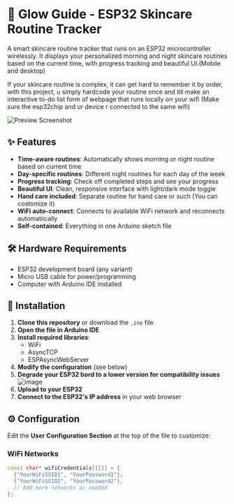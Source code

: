 # 🌟 Glow Guide - ESP32 Skincare Routine Tracker

A smart skincare routine tracker that runs on an ESP32 microcontroller wirelessly. It displays your personalized morning and night skincare routines based on the current time, with progress tracking and beautiful UI.(Mobile and desktop)

If your skincare routine is complex, it can get hard to remember it by order, with this project, u simply hardcode your routine once and itll make an interactive to-do list form of webpage that runs locally on your wifi (Make sure the esp32chip and ur device r connected to the same wifi)

![Preview Screenshot](/preview.jpg) 

## ✨ Features

- **Time-aware routines**: Automatically shows morning or night routine based on current time
- **Day-specific routines**: Different night routines for each day of the week
- **Progress tracking**: Check off completed steps and see your progress
- **Beautiful UI**: Clean, responsive interface with light/dark mode toggle
- **Hand care included**: Separate routine for hand care or such (You can costomize it)
- **WiFi auto-connect**: Connects to available WiFi network and reconnects automatiically
- **Self-contained**: Everything in one Arduino sketch file

## 🛠 Hardware Requirements

- ESP32 development board (any variant)
- Micro USB cable for power/programming
- Computer with Arduino IDE installed

## 🚀 Installation

1. **Clone this repository** or download the `.ino` file
2. **Open the file in Arduino IDE**
3. **Install required libraries**:
   - WiFi
   - AsyncTCP
   - ESPAsyncWebServer
4. **Modify the configuration** (see below)
5. **Degrade your ESP32 bord to a lower version for compatibility issues**![image](https://github.com/user-attachments/assets/59bc80eb-8a09-4a59-a671-fe57d713fbc9)
6. **Upload to your ESP32**
7. **Connect to the ESP32's IP address** in your web browser

## ⚙️ Configuration

Edit the **User Configuration Section** at the top of the file to customize:

### WiFi Networks
```cpp
const char* wifiCredentials[][2] = {
  {"YourWiFiSSID1", "YourPassword1"},
  {"YourWiFiSSID2", "YourPassword2"},
  // Add more networks as needed
};
